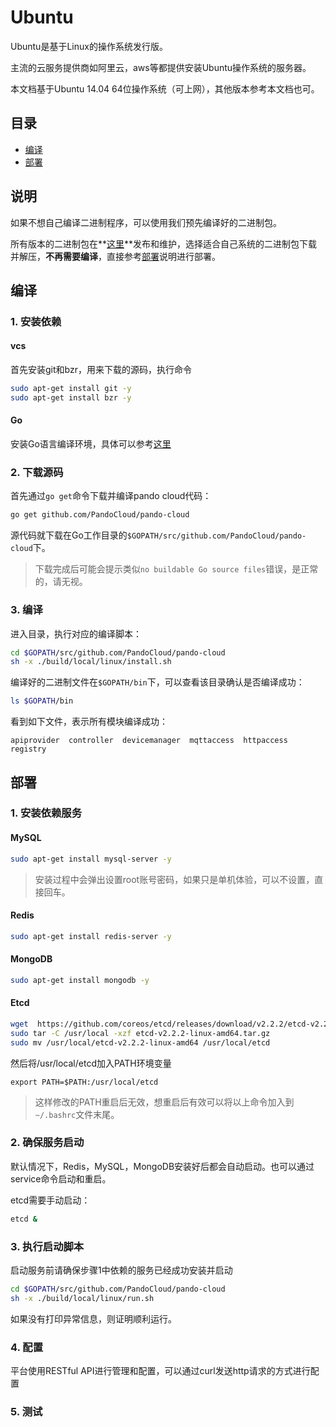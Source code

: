 # Ubuntu
Ubuntu是基于Linux的操作系统发行版。

主流的云服务提供商如阿里云，aws等都提供安装Ubuntu操作系统的服务器。

本文档基于Ubuntu 14.04 64位操作系统（可上网），其他版本参考本文档也可。

## 目录
* [编译](#编译)
* [部署](#部署)

## 说明
如果不想自己编译二进制程序，可以使用我们预先编译好的二进制包。

所有版本的二进制包在**[这里](https://github.com/PandoCloud/pando-cloud/releases)**发布和维护，选择适合自己系统的二进制包下载并解压，**不再需要编译**，直接参考[部署](#部署)说明进行部署。

## 编译

### 1. 安装依赖

#### vcs
首先安装git和bzr，用来下载的源码，执行命令

``` sh
sudo apt-get install git -y
sudo apt-get install bzr -y
```

#### Go
安装Go语言编译环境，具体可以参考[这里](../environment/golang.md)
### 2. 下载源码
首先通过`go get`命令下载并编译pando cloud代码：

```sh
go get github.com/PandoCloud/pando-cloud
```

源代码就下载在Go工作目录的`$GOPATH/src/github.com/PandoCloud/pando-cloud`下。

> 下载完成后可能会提示类似`no buildable Go source files`错误，是正常的，请无视。

### 3. 编译
进入目录，执行对应的编译脚本：

```sh
cd $GOPATH/src/github.com/PandoCloud/pando-cloud
sh -x ./build/local/linux/install.sh
```

编译好的二进制文件在`$GOPATH/bin`下，可以查看该目录确认是否编译成功：

```sh
ls $GOPATH/bin
```

看到如下文件，表示所有模块编译成功：

```
apiprovider  controller  devicemanager  mqttaccess  httpaccess  registry
```

## 部署
### 1. 安装依赖服务
#### MySQL

```sh
sudo apt-get install mysql-server -y
```

> 安装过程中会弹出设置root账号密码，如果只是单机体验，可以不设置，直接回车。

#### Redis

```sh
sudo apt-get install redis-server -y
```

#### MongoDB

```sh
sudo apt-get install mongodb -y
```

#### Etcd

```sh
wget  https://github.com/coreos/etcd/releases/download/v2.2.2/etcd-v2.2.2-linux-amd64.tar.gz
sudo tar -C /usr/local -xzf etcd-v2.2.2-linux-amd64.tar.gz
sudo mv /usr/local/etcd-v2.2.2-linux-amd64 /usr/local/etcd
```

然后将/usr/local/etcd加入PATH环境变量

```
export PATH=$PATH:/usr/local/etcd
```

> 这样修改的PATH重启后无效，想重启后有效可以将以上命令加入到`~/.bashrc`文件末尾。

### 2. 确保服务启动
默认情况下，Redis，MySQL，MongoDB安装好后都会自动启动。也可以通过service命令启动和重启。

etcd需要手动启动：

```sh
etcd &
```

### 3. 执行启动脚本

启动服务前请确保步骤1中依赖的服务已经成功安装并启动

```sh
cd $GOPATH/src/github.com/PandoCloud/pando-cloud
sh -x ./build/local/linux/run.sh
```
如果没有打印异常信息，则证明顺利运行。

### 4. 配置
平台使用RESTful API进行管理和配置，可以通过curl发送http请求的方式进行配置

### 5. 测试